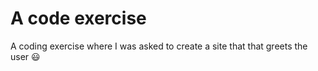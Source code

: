 
 # A code exercise #
A coding exercise where I was asked to create a site that that greets the user 😃

